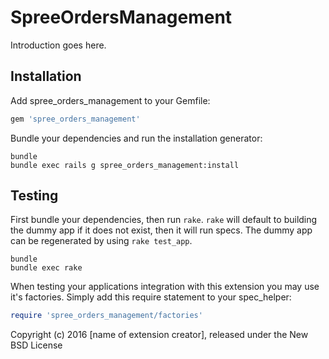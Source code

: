 SpreeOrdersManagement
=====================

Introduction goes here.

Installation
------------

Add spree_orders_management to your Gemfile:

```ruby
gem 'spree_orders_management'
```

Bundle your dependencies and run the installation generator:

```shell
bundle
bundle exec rails g spree_orders_management:install
```

Testing
-------

First bundle your dependencies, then run `rake`. `rake` will default to building the dummy app if it does not exist, then it will run specs. The dummy app can be regenerated by using `rake test_app`.

```shell
bundle
bundle exec rake
```

When testing your applications integration with this extension you may use it's factories.
Simply add this require statement to your spec_helper:

```ruby
require 'spree_orders_management/factories'
```

Copyright (c) 2016 [name of extension creator], released under the New BSD License
